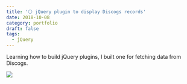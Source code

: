 ```yaml
---
title: '⚪ jQuery plugin to display Discogs records'
date: 2018-10-08
category: portfolio
draft: false
tags:
  - jQuery
---
```


Learning how to build jQuery plugins, I built one for fetching data from Discogs.

![](project-jquery.png)
